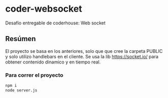 # coder-websocket

Desafío entregable de coderhouse: Web socket

## Resúmen

El proyecto se basa en los anteriores, solo que que cree la carpeta PUBLIC y solo utilizo handlebars en el cliente.
Se usa la lib https://socket.io/ para obtener contenido dinamico y en tiempo real.

### Para correr el proyecto

```bash
npm i
node server.js
```

